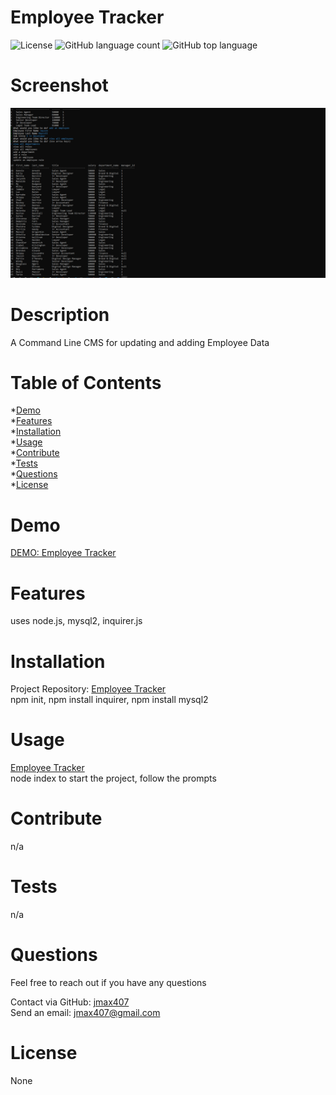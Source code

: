 
# Employee Tracker  
![License](https://img.shields.io/badge/license-None-informational) ![GitHub language count](https://img.shields.io/github/languages/count/jmax407/employee_tracker?style=flat-square) ![GitHub top language](https://img.shields.io/github/languages/top/jmax407/employee_tracker?style=flat-square)

# Screenshot
![Employee Tracker](images/screenshot.png)

# Description
A Command Line CMS for updating and adding Employee Data

# Table of Contents
*[Demo](#demo)  
*[Features](#features)  
*[Installation](#installation)  
*[Usage](#usage)  
*[Contribute](#contribute)  
*[Tests](#tests)  
*[Questions](#questions)  
*[License](#license)

# Demo
[DEMO: Employee Tracker](https://drive.google.com/file/d/1NUuoNG48AQyCn8ialSN5jevHAaWgGFrJ/preview)


# Features
uses node.js, mysql2, inquirer.js

# Installation  
Project Repository: [Employee Tracker](https://github.com/jmax407/employee_tracker)  
npm init, npm install inquirer, npm install mysql2 

# Usage
[Employee Tracker](https://jmax407.github.io/employee_tracker/)  
node index to start the project, follow the prompts

# Contribute 
n/a

# Tests
n/a

# Questions
Feel free to reach out if you have any questions

Contact via GitHub: [jmax407](https://github.com/jmax407)  
Send an email: [jmax407@gmail.com](mailto:jmax407@gmail.com)

# License
None
